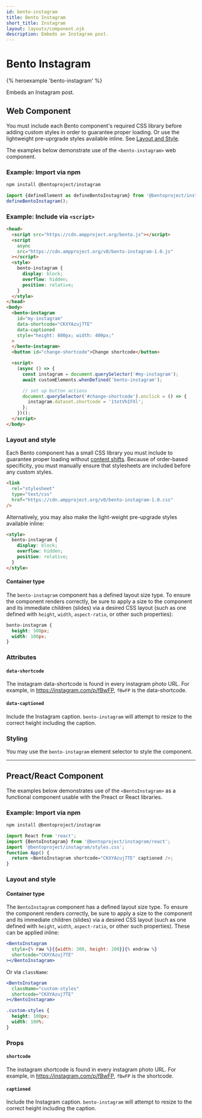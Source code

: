 ```yaml
---
id: bento-instagram
title: Bento Instagram
short_title: Instagram
layout: layouts/component.njk
description: Embeds an Instagram post.
---
```

# Bento Instagram

{% heroexample 'bento-instagram' %}

Embeds an Instagram post.

## Web Component

You must include each Bento component's required CSS library before adding custom styles in order to guarantee proper loading. Or use the lightweight pre-uprgrade styles available inline. See [Layout and Style](#layout-and-style).

The examples below demonstrate use of the `<bento-instagram>` web component.

### Example: Import via npm

```bash
npm install @bentoproject/instagram
```

```javascript
import {defineElement as defineBentoInstagram} from '@bentoproject/instagram';
defineBentoInstagram();
```

### Example: Include via `<script>`

```html
<head>
  <script src="https://cdn.ampproject.org/bento.js"></script>
  <script
    async
    src="https://cdn.ampproject.org/v0/bento-instagram-1.0.js"
  ></script>
  <style>
    bento-instagram {
      display: block;
      overflow: hidden;
      position: relative;
    }
  </style>
</head>
<body>
  <bento-instagram
    id="my-instagram"
    data-shortcode="CKXYAzuj7TE"
    data-captioned
    style="height: 800px; width: 400px;"
  >
  </bento-instagram>
  <button id="change-shortcode">Change shortcode</button>

  <script>
    (async () => {
      const instagram = document.querySelector('#my-instagram');
      await customElements.whenDefined('bento-instagram');

      // set up button actions
      document.querySelector('#change-shortcode').onclick = () => {
        instagram.dataset.shortcode = '1totVhIFXl';
      };
    })();
  </script>
</body>
```

### Layout and style

Each Bento component has a small CSS library you must include to guarantee proper loading without [content shifts](https://web.dev/cls/). Because of order-based specificity, you must manually ensure that stylesheets are included before any custom styles.

```html
<link
  rel="stylesheet"
  type="text/css"
  href="https://cdn.ampproject.org/v0/bento-instagram-1.0.css"
/>
```

Alternatively, you may also make the light-weight pre-upgrade styles available inline:

```html
<style>
  bento-instagram {
    display: block;
    overflow: hidden;
    position: relative;
  }
</style>
```

#### Container type

The `bento-instagram` component has a defined layout size type. To ensure the component renders correctly, be sure to apply a size to the component and its immediate children (slides) via a desired CSS layout (such as one defined with `height`, `width`, `aspect-ratio`, or other such properties):

```css
bento-instagram {
  height: 500px;
  width: 100px;
}
```

### Attributes

#### `data-shortcode`

The instagram data-shortcode is found in every instagram photo URL. For example, in https://instagram.com/p/fBwFP, <code>fBwFP</code> is the data-shortcode.

#### `data-captioned`

Include the Instagram caption. `bento-instagram` will attempt to resize to the correct height including the caption.

### Styling

You may use the `bento-instagram` element selector to style the component.

---

## Preact/React Component

The examples below demonstrates use of the `<BentoInstagram>` as a functional component usable with the Preact or React libraries.

### Example: Import via npm

```bash
npm install @bentoproject/instagram
```

```javascript
import React from 'react';
import {BentoInstagram} from '@bentoproject/instagram/react';
import '@bentoproject/instagram/styles.css';
function App() {
  return <BentoInstagram shortcode="CKXYAzuj7TE" captioned />;
}
```

### Layout and style

#### Container type

The `BentoInstagram` component has a defined layout size type. To ensure the component renders correctly, be sure to apply a size to the component and its immediate children (slides) via a desired CSS layout (such as one defined with `height`, `width`, `aspect-ratio`, or other such properties). These can be applied inline:

```jsx
<BentoInstagram
  style={% raw %}{{width: 300, height: 200}}{% endraw %}
  shortcode="CKXYAzuj7TE"
></BentoInstagram>
```

Or via `className`:

```jsx
<BentoInstagram
  className="custom-styles"
  shortcode="CKXYAzuj7TE"
></BentoInstagram>
```

```css
.custom-styles {
  height: 100px;
  width: 100%;
}
```

### Props

#### `shortcode`

The instagram shortcode is found in every instagram photo URL. For example, in https://instagram.com/p/fBwFP, <code>fBwFP</code> is the shortcode.

#### `captioned`

Include the Instagram caption. `bento-instagram` will attempt to resize to the correct height including the caption.


